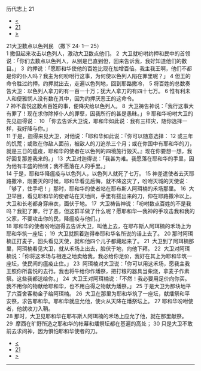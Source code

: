 ﻿





 历代志上 21




* [<](bible/1CH20.md)
* [21](bible/1CH.md)
* [>](bible/1CH22.md)



 
21大卫数点以色列民 （撒下 24· 1— 25）  
1 撒但起来攻击以色列人，激动大卫数点他们。 
2  大卫就吩咐约押和民中的首领说：「你们去数点以色列人，从别是巴直到但，回来告诉我，我好知道他们的数目。」 
3  约押说：「愿耶和华使他的百姓比现在加增百倍。我主我王啊，他们不都是你的仆人吗？我主为何吩咐行这事，为何使以色列人陷在罪里呢？」 
4 但王的命令胜过约押。约押就出去，走遍以色列地，回到耶路撒冷， 
5 将百姓的总数奏告大卫：以色列人拿刀的有一百一十万；犹大人拿刀的有四十七万。 
6 惟有利未人和便雅悯人没有数在其中，因为约押厌恶王的这命令。  
7 神不喜悦这数点百姓的事，便降灾给以色列人。 
8  大卫祷告神说：「我行这事大有罪了！现在求你除掉仆人的罪孽，因我所行的甚是愚昧。」 
9 耶和华吩咐大卫的先见迦得说： 
10 「你去告诉大卫说，耶和华如此说：我有三样灾，随你选择一样，我好降与你。」  
11 于是，迦得来见大卫，对他说：「耶和华如此说：『你可以随意选择： 
12 或三年的饥荒；或败在你敌人面前，被敌人的刀追杀三个月；或在你国中有耶和华的刀，就是三日的瘟疫，耶和华的使者在以色列的四境施行毁灭。』现在你要想一想，我好回复那差我来的。」 
13  大卫对迦得说：「我甚为难。我愿落在耶和华的手里，因为他有丰盛的怜悯；我不愿落在人的手里。」  
14 于是，耶和华降瘟疫与以色列人，以色列人就死了七万。 
15 神差遣使者去灭耶路撒冷，刚要灭的时候，耶和华看见后悔，就不降这灾了，吩咐灭城的天使说：「够了，住手吧！」那时，耶和华的使者站在耶布斯人阿珥楠的禾场那里。 
16  大卫举目，看见耶和华的使者站在天地间，手里有拔出来的刀，伸在耶路撒冷以上。大卫和长老都身穿麻衣，面伏于地。 
17  大卫祷告神说：「吩咐数点百姓的不是我吗？我犯了罪，行了恶，但这群羊做了什么呢？愿耶和华—我神的手攻击我和我的父家，不要攻击你的民，降瘟疫与他们。」  
18 耶和华的使者吩咐迦得去告诉大卫，叫他上去，在耶布斯人阿珥楠的禾场上为耶和华筑一座坛； 
19  大卫就照着迦得奉耶和华名所说的话上去了。 
20 那时阿珥楠正打麦子，回头看见天使，就和他四个儿子都藏起来了。 
21  大卫到了阿珥楠那里，阿珥楠看见大卫，就从禾场上出去，脸伏于地，向他下拜。 
22  大卫对阿珥楠说：「你将这禾场与相连之地卖给我，我必给你足价，我好在其上为耶和华筑一座坛，使民间的瘟疫止住。」 
23  阿珥楠对大卫说：「你可以用这禾场，愿我主我王照你所喜悦的去行。我也将牛给你作燔祭，把打粮的器具当柴烧，拿麦子作素祭。这些我都送给你。」 
24  大卫王对阿珥楠说：「不然！我必要用足价向你买。我不用你的物献给耶和华，也不用白得之物献为燔祭。」 
25 于是大卫为那块地平了六百舍客勒金子给阿珥楠。 
26  大卫在那里为耶和华筑了一座坛，献燔祭和平安祭，求告耶和华。耶和华就应允他，使火从天降在燔祭坛上。 
27 耶和华吩咐使者，他就收刀入鞘。  
28 那时，大卫见耶和华在耶布斯人阿珥楠的禾场上应允了他，就在那里献祭。 
29  摩西在旷野所造之耶和华的帐幕和燔祭坛都在基遍的高处； 
30 只是大卫不敢前去求问神，因为惧怕耶和华使者的刀。 
* [<](bible/1CH20.md)
* [21](bible/1CH.md)
* [>](bible/1CH22.md)





---









